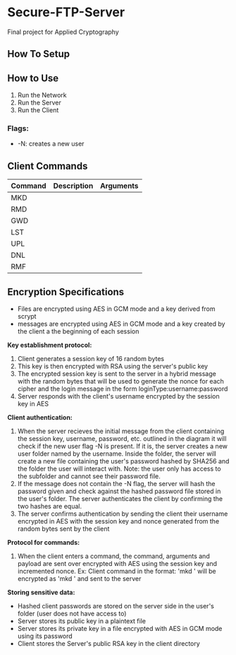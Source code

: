 # Secure-FTP-Server
Final project for Applied Cryptography


## How To Setup

## How to Use
1. Run the Network
2. Run the Server
3. Run the Client
### Flags:
- -N: creates a new user

## Client Commands
|Command|Description|Arguments|
|---|---|---|
|MKD|   |   |
|RMD|   |   |
|GWD|   |   |
|LST|   |   |
|UPL|   |   |
|DNL|   |   |
|RMF|   |   |

## Encryption Specifications
- Files are encrypted using AES in GCM mode and a key derived from scrypt
- messages are encrypted using AES in GCM mode and a key created by the client a the beginning of each session

**Key establishment protocol:** 
1. Client generates a session key of 16 random bytes
2. This key is then encrypted with RSA using the server's public key
3. The encrypted session key is sent to the server in a hybrid message with the random bytes that will be used to generate the nonce for each cipher and the login message in the form loginType:username:password
4. Server responds with the client's username encrypted by the session key in AES

**Client authentication:**
1. When the server recieves the initial message from the client containing the session key, username, password, etc. outlined in the diagram it will check if the new user flag -N is present. If it is, the server creates a new user folder named by the username. Inside the folder, the server will create a new file containing the user's password hashed by SHA256 and the folder the user will interact with. Note: the user only has access to the subfolder and cannot see their password file.
2. If the message does not contain the -N flag, the server will hash the password given and check against the hashed password file stored in the user's folder. The server authenticates the client by confirming the two hashes are equal. 
3. The server confirms authentication by sending the client their username encrypted in AES with the session key and nonce generated from the random bytes sent by the client



**Protocol for commands:**
1. When the client enters a command, the command, arguments and payload are sent over encrypted with AES using the session key and incremented nonce. 
Ex: 
Client command in the format: 'mkd <directory name>' will be encrypted as 'mkd <directory name>' and sent to the server 
  

**Storing sensitive data:**
* Hashed client passwords are stored on the server side in the user's folder (user does not have access to)
* Server stores its public key in a plaintext file
* Server stores its private key in a file encrypted with AES in GCM mode using its password
* Client stores the Server's public RSA key in the client directory
